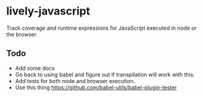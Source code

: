 # lively-javascript

Track coverage and runtime expressions for JavaScript executed in node or the browser.


## Todo

- Add some docs
- Go back to using babel and figure out if transpilation will work with this.
- Add tests for both node and browser execution. 
- Use this thing https://github.com/babel-utils/babel-plugin-tester
